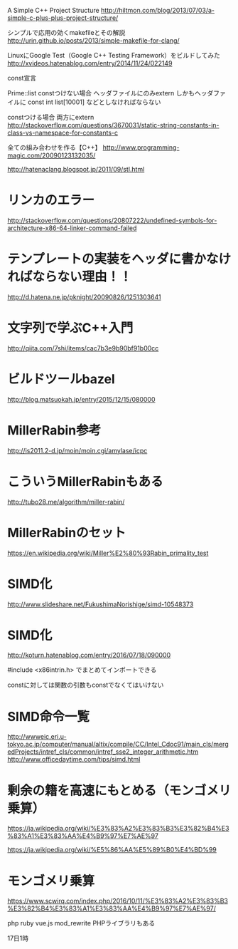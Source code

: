 A Simple C++ Project Structure
http://hiltmon.com/blog/2013/07/03/a-simple-c-plus-plus-project-structure/

シンプルで応用の効くmakefileとその解説
http://urin.github.io/posts/2013/simple-makefile-for-clang/

LinuxにGoogle Test（Google C++ Testing Framework）をビルドしてみた
http://xvideos.hatenablog.com/entry/2014/11/24/022149


const宣言

Prime::list
constつけない場合
ヘッダファイルにのみextern
しかもヘッダファイルに
const int list[10001]
などとしなければならない

constつける場合
両方にextern
http://stackoverflow.com/questions/3670031/static-string-constants-in-class-vs-namespace-for-constants-c

全ての組み合わせを作る【C++】
http://www.programming-magic.com/20090123132035/

http://hatenaclang.blogspot.jp/2011/09/stl.html

# リンカのエラー
http://stackoverflow.com/questions/20807222/undefined-symbols-for-architecture-x86-64-linker-command-failed

# テンプレートの実装をヘッダに書かなければならない理由！！
http://d.hatena.ne.jp/pknight/20090826/1251303641

# 文字列で学ぶC++入門
http://qiita.com/7shi/items/cac7b3e9b90bf91b00cc

# ビルドツールbazel
http://blog.matsuokah.jp/entry/2015/12/15/080000

# MillerRabin参考
http://is2011.2-d.jp/moin/moin.cgi/amylase/icpc

# こういうMillerRabinもある
http://tubo28.me/algorithm/miller-rabin/

# MillerRabinのセット
https://en.wikipedia.org/wiki/Miller%E2%80%93Rabin_primality_test

# SIMD化
http://www.slideshare.net/FukushimaNorishige/simd-10548373

# SIMD化
http://koturn.hatenablog.com/entry/2016/07/18/090000

#include <x86intrin.h>
でまとめてインポートできる

constに対しては関数の引数もconstでなくてはいけない


# SIMD命令一覧
http://wwweic.eri.u-tokyo.ac.jp/computer/manual/altix/compile/CC/Intel_Cdoc91/main_cls/mergedProjects/intref_cls/common/intref_sse2_integer_arithmetic.htm
http://www.officedaytime.com/tips/simd.html

# 剰余の籍を高速にもとめる（モンゴメリ乗算）
https://ja.wikipedia.org/wiki/%E3%83%A2%E3%83%B3%E3%82%B4%E3%83%A1%E3%83%AA%E4%B9%97%E7%AE%97

https://ja.wikipedia.org/wiki/%E5%86%AA%E5%89%B0%E4%BD%99

# モンゴメリ乗算
https://www.scwirq.com/index.php/2016/10/11/%E3%83%A2%E3%83%B3%E3%82%B4%E3%83%A1%E3%83%AA%E4%B9%97%E7%AE%97/

php
ruby 
vue.js
mod_rewrite
PHPライブラリもある

17日1時

